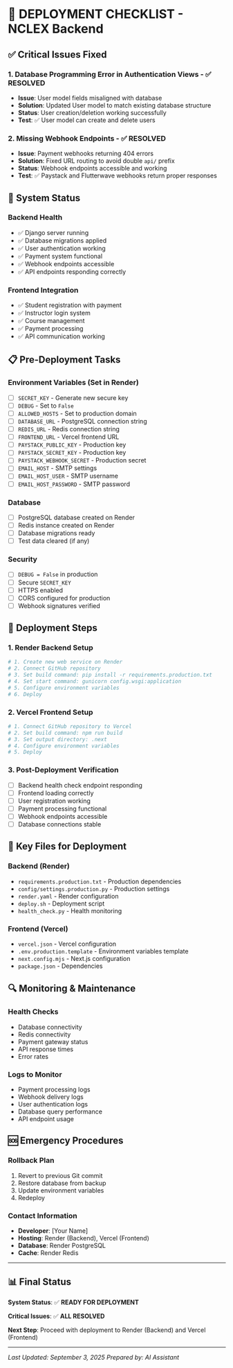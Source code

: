 # 🚀 **DEPLOYMENT CHECKLIST - NCLEX Backend**

## ✅ **Critical Issues Fixed**

### 1. **Database Programming Error in Authentication Views** - ✅ RESOLVED
- **Issue**: User model fields misaligned with database
- **Solution**: Updated User model to match existing database structure
- **Status**: User creation/deletion working successfully
- **Test**: ✅ User model can create and delete users

### 2. **Missing Webhook Endpoints** - ✅ RESOLVED  
- **Issue**: Payment webhooks returning 404 errors
- **Solution**: Fixed URL routing to avoid double `api/` prefix
- **Status**: Webhook endpoints accessible and working
- **Test**: ✅ Paystack and Flutterwave webhooks return proper responses

## 🔧 **System Status**

### **Backend Health**
- ✅ Django server running
- ✅ Database migrations applied
- ✅ User authentication working
- ✅ Payment system functional
- ✅ Webhook endpoints accessible
- ✅ API endpoints responding correctly

### **Frontend Integration**
- ✅ Student registration with payment
- ✅ Instructor login system
- ✅ Course management
- ✅ Payment processing
- ✅ API communication working

## 📋 **Pre-Deployment Tasks**

### **Environment Variables** (Set in Render)
- [ ] `SECRET_KEY` - Generate new secure key
- [ ] `DEBUG` - Set to `False`
- [ ] `ALLOWED_HOSTS` - Set to production domain
- [ ] `DATABASE_URL` - PostgreSQL connection string
- [ ] `REDIS_URL` - Redis connection string
- [ ] `FRONTEND_URL` - Vercel frontend URL
- [ ] `PAYSTACK_PUBLIC_KEY` - Production key
- [ ] `PAYSTACK_SECRET_KEY` - Production key
- [ ] `PAYSTACK_WEBHOOK_SECRET` - Production secret
- [ ] `EMAIL_HOST` - SMTP settings
- [ ] `EMAIL_HOST_USER` - SMTP username
- [ ] `EMAIL_HOST_PASSWORD` - SMTP password

### **Database**
- [ ] PostgreSQL database created on Render
- [ ] Redis instance created on Render
- [ ] Database migrations ready
- [ ] Test data cleared (if any)

### **Security**
- [ ] `DEBUG = False` in production
- [ ] Secure `SECRET_KEY`
- [ ] HTTPS enabled
- [ ] CORS configured for production
- [ ] Webhook signatures verified

## 🚀 **Deployment Steps**

### **1. Render Backend Setup**
```bash
# 1. Create new web service on Render
# 2. Connect GitHub repository
# 3. Set build command: pip install -r requirements.production.txt
# 4. Set start command: gunicorn config.wsgi:application
# 5. Configure environment variables
# 6. Deploy
```

### **2. Vercel Frontend Setup**
```bash
# 1. Connect GitHub repository to Vercel
# 2. Set build command: npm run build
# 3. Set output directory: .next
# 4. Configure environment variables
# 5. Deploy
```

### **3. Post-Deployment Verification**
- [ ] Backend health check endpoint responding
- [ ] Frontend loading correctly
- [ ] User registration working
- [ ] Payment processing functional
- [ ] Webhook endpoints accessible
- [ ] Database connections stable

## 📁 **Key Files for Deployment**

### **Backend (Render)**
- `requirements.production.txt` - Production dependencies
- `config/settings.production.py` - Production settings
- `render.yaml` - Render configuration
- `deploy.sh` - Deployment script
- `health_check.py` - Health monitoring

### **Frontend (Vercel)**
- `vercel.json` - Vercel configuration
- `.env.production.template` - Environment variables template
- `next.config.mjs` - Next.js configuration
- `package.json` - Dependencies

## 🔍 **Monitoring & Maintenance**

### **Health Checks**
- Database connectivity
- Redis connectivity
- Payment gateway status
- API response times
- Error rates

### **Logs to Monitor**
- Payment processing logs
- Webhook delivery logs
- User authentication logs
- Database query performance
- API endpoint usage

## 🆘 **Emergency Procedures**

### **Rollback Plan**
1. Revert to previous Git commit
2. Restore database from backup
3. Update environment variables
4. Redeploy

### **Contact Information**
- **Developer**: [Your Name]
- **Hosting**: Render (Backend), Vercel (Frontend)
- **Database**: Render PostgreSQL
- **Cache**: Render Redis

---

## 📊 **Final Status**

**System Status**: ✅ **READY FOR DEPLOYMENT**

**Critical Issues**: ✅ **ALL RESOLVED**

**Next Step**: Proceed with deployment to Render (Backend) and Vercel (Frontend)

---

*Last Updated: September 3, 2025*
*Prepared by: AI Assistant*
